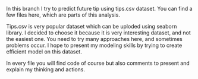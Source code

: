 In this branch I try to predict future tip using tips.csv dataset.
You can find a few files here, which are parts of this analysis.




Tips.csv is very popular dataset which can be uploded using seaborn library. I decided to choose it because it is very interesting dataset, and not the easiest one. You need to try many approaches here, and sometimes problems occur.
I hope to present my modeling skills by trying to create efficient model on this dataset. 

In every file you will find code of course but also comments to present and explain my thinking and actions.


